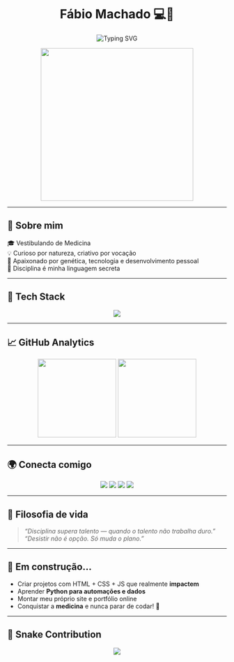 <h1 align="center">
  Fábio Machado 💻🧠
</h1>
<p align="center">
  <img src="https://readme-typing-svg.demolab.com?font=Fira+Code&weight=500&size=26&pause=1000&center=true&width=435&lines=Developer+in+Progress;Future+Doctor+%F0%9F%A7%BA;Lifelong+Learner;Creative+Mind+%2B+Disciplined+Routine" alt="Typing SVG" />
</p>

<div align="center">
  <img src="https://media.giphy.com/media/v1.Y2lkPTc5MGI3NjExZ3lvMzd3bzZ3MHl4a3pxOTBkYXB5eDg1YTZ0eHR3MHZlOHM2aWdyMiZlcD12MV9naWZzX3NlYXJjaCZjdD1n/tXL4FHPSnVJ0A/giphy.gif" width="350" />
</div>

---

## 🚀 Sobre mim

🎓 Vestibulando de Medicina  
💡 Curioso por natureza, criativo por vocação  
🧬 Apaixonado por genética, tecnologia e desenvolvimento pessoal  
💪 Disciplina é minha linguagem secreta  

---

## 🧰 Tech Stack

<div align="center">
  <img src="https://skillicons.dev/icons?i=html,css,js,python,git,github,vscode" />
</div>

---

## 📈 GitHub Analytics

<div align="center">
  <img src="https://github-readme-stats.vercel.app/api?username=Fabinxz&show_icons=true&theme=tokyonight&hide_border=true&count_private=true&include_all_commits=true" height="180"/>
  <img src="https://github-readme-stats.vercel.app/api/top-langs/?username=Fabinxz&layout=compact&theme=tokyonight&hide_border=true&langs_count=8" height="180"/>
</div>

---

## 🌍 Conecta comigo

<p align="center">
  <a href="mailto:fabinxhard@gmail.com"><img src="https://img.shields.io/badge/Gmail-D14836?style=for-the-badge&logo=gmail&logoColor=white"/></a>
  <a href="https://www.linkedin.com/in/fábio-machado-03427a26a/"><img src="https://img.shields.io/badge/LinkedIn-0077B5?style=for-the-badge&logo=linkedin&logoColor=white"/></a>
  <a href="https://www.instagram.com/fabiomachado7_/"><img src="https://img.shields.io/badge/Instagram-E4405F?style=for-the-badge&logo=instagram&logoColor=white"/></a>
  <a href="https://www.youtube.com/channel/UCjHDmK_R37XvpsV8zBbxzlA"><img src="https://img.shields.io/badge/Youtube-FF0000?style=for-the-badge&logo=youtube&logoColor=white"/></a>
</p>

---

## 🧠 Filosofia de vida

> _“Disciplina supera talento — quando o talento não trabalha duro.”_  
> _“Desistir não é opção. Só muda o plano.”_

---

## 🎯 Em construção…

- Criar projetos com HTML + CSS + JS que realmente **impactem**  
- Aprender **Python para automações e dados**  
- Montar meu próprio site e portfólio online  
- Conquistar a **medicina** e nunca parar de codar! 🧬

---

## 🐍 Snake Contribution

<p align="center">
  <img src="https://github.com/Fabinxz/Fabinxz/blob/output/github-contribution-grid-snake.svg" />
</p>

